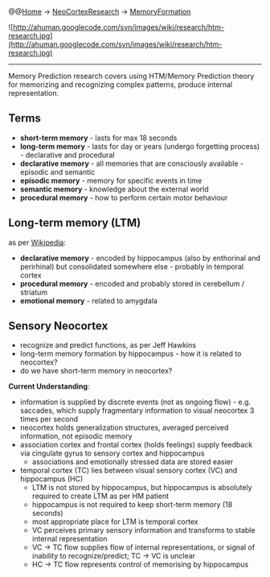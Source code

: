 @@[Home](Home.md) -> [NeoCortexResearch](NeoCortexResearch.md) -> [MemoryFormation](MemoryFormation.md)

![http://ahuman.googlecode.com/svn/images/wiki/research/htm-research.jpg](http://ahuman.googlecode.com/svn/images/wiki/research/htm-research.jpg)

---


Memory Prediction research covers using HTM/Memory Prediction theory for memorizing and recognizing complex patterns, produce internal representation.

## Terms ##

  * **short-term memory** - lasts for max 18 seconds
  * **long-term memory** - lasts for day or years (undergo forgetting process) - declarative and procedural
  * **declarative memory** - all memories that are consciously available - episodic and semantic
  * **episodic memory** - memory for specific events in time
  * **semantic memory** - knowledge about the external world
  * **procedural memory** - how to perform certain motor behaviour

## Long-term memory (LTM) ##

as per [Wikipedia](http://en.wikipedia.org/wiki/Long-term_memory):
  * **declarative memory** - encoded by hippocampus (also by enthorinal and perirhinal) but consolidated somewhere else - probably in temporal cortex
  * **procedural memory** - encoded and probably stored in cerebellum / striatum
  * **emotional memory** - related to amygdala

## Sensory Neocortex ##

  * recognize and predict functions, as per Jeff Hawkins
  * long-term memory formation by hippocampus - how it is related to neocortex?
  * do we have short-term memory in neocortex?

**Current Understanding**:
  * information is supplied by discrete events (not as ongoing flow) - e.g. saccades, which supply fragmentary information to visual neocortex 3 times per second
  * neocortex holds generalization structures, averaged perceived information, not episodic memory
  * association cortex and frontal cortex (holds feelings) supply feedback via cingulate gyrus to sensory cortex and hippocampus
    * associations and emotionally stressed data are stored easier
  * temporal cortex (TC) lies between visual sensory cortex (VC) and hippocampus (HC)
    * LTM is not stored by hippocampus, but hippocampus is absolutely required to create LTM as per HM patient
    * hippocampus is not required to keep short-term memory (18 seconds)
    * most appropriate place for LTM is temporal cortex
    * VC perceives primary sensory information and transforms to stable internal representation
    * VC -> TC flow supplies flow of internal representations, or signal of inability to recognize/predict; TC -> VC is unclear
    * HC -> TC flow represents control of memorising by hippocampus
